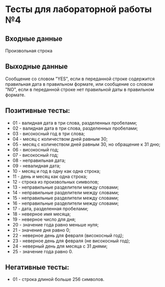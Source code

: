 # Тесты для лабораторной работы №4

## Входные данные
Произвольная строка

## Выходные данные
Сообщение со словом "YES", если в переданной строке содержится правильная дата в правильном формате,
или сообщение со словом "NO", если в переданной строке нет правильной даты в правильном формате.

## Позитивные тесты:
- 01 - валидная дата в три слова, разделенных пробелами;
- 02 - валидная дата в три слова, разделенных пробелами;
- 03 - високосный год в три слова;
- 04 - месяц с количеством дней равным 30;
- 05 - месяц с количеством дней равным 30, но обращение к 31 дню;
- 06 - високосный год;
- 07 - високосный год;
- 08 - неправильная дата;
- 09 - невалидная дата;
- 10 - месяц и год в одну как одна строка;
- 11 - день и месяц как одна строка;
- 12 - строка из произвольных символов;
- 13 - неправильные разделители между словами;
- 14 - неправильные разделители между словами;
- 15 - неправильные разделители между словами;
- 16 - неправильные разделители между словами;
- 17 - дата, разделенная пробелами;
- 18 - неверное имя месяца;
- 19 - неверное число для дня;
- 20 - значение года равно меньше нуля;
- 21 - значение дня равно 0;
- 22 - неверное день для февраля (високосный год);
- 23 - неверное день для февраля (не високосный год);
- 24 - неверный день для месяца с 31 днями;
- 25 - значение года равно 0.

## Негативные тесты:
- 01 - строка длиной больше 256 символов.

